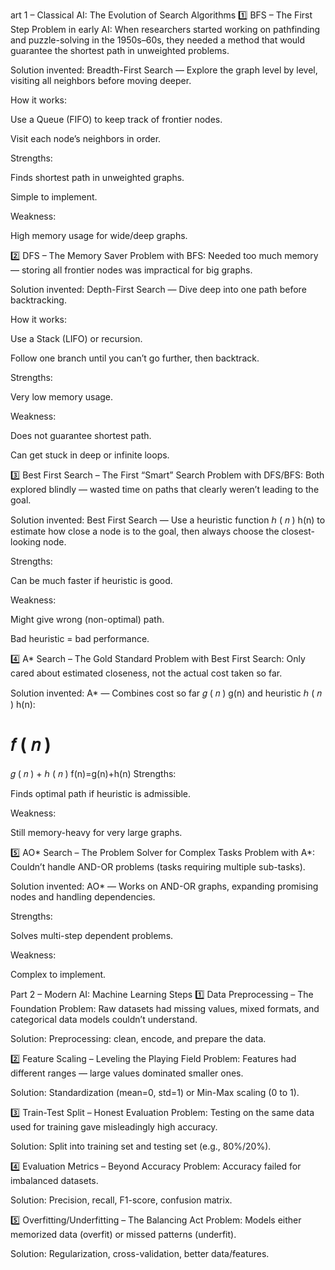 art 1 – Classical AI: The Evolution of Search Algorithms
1️⃣ BFS – The First Step
Problem in early AI:
When researchers started working on pathfinding and puzzle-solving in the 1950s–60s, they needed a method that would guarantee the shortest path in unweighted problems.

Solution invented:
Breadth-First Search — Explore the graph level by level, visiting all neighbors before moving deeper.

How it works:

Use a Queue (FIFO) to keep track of frontier nodes.

Visit each node’s neighbors in order.

Strengths:

Finds shortest path in unweighted graphs.

Simple to implement.

Weakness:

High memory usage for wide/deep graphs.

2️⃣ DFS – The Memory Saver
Problem with BFS:
Needed too much memory — storing all frontier nodes was impractical for big graphs.

Solution invented:
Depth-First Search — Dive deep into one path before backtracking.

How it works:

Use a Stack (LIFO) or recursion.

Follow one branch until you can’t go further, then backtrack.

Strengths:

Very low memory usage.

Weakness:

Does not guarantee shortest path.

Can get stuck in deep or infinite loops.

3️⃣ Best First Search – The First “Smart” Search
Problem with DFS/BFS:
Both explored blindly — wasted time on paths that clearly weren’t leading to the goal.

Solution invented:
Best First Search — Use a heuristic function 
ℎ
(
𝑛
)
h(n) to estimate how close a node is to the goal, then always choose the closest-looking node.

Strengths:

Can be much faster if heuristic is good.

Weakness:

Might give wrong (non-optimal) path.

Bad heuristic = bad performance.

4️⃣ A* Search – The Gold Standard
Problem with Best First Search:
Only cared about estimated closeness, not the actual cost taken so far.

Solution invented:
A* — Combines cost so far 
𝑔
(
𝑛
)
g(n) and heuristic 
ℎ
(
𝑛
)
h(n):

𝑓
(
𝑛
)
=
𝑔
(
𝑛
)
+
ℎ
(
𝑛
)
f(n)=g(n)+h(n)
Strengths:

Finds optimal path if heuristic is admissible.

Weakness:

Still memory-heavy for very large graphs.

5️⃣ AO* Search – The Problem Solver for Complex Tasks
Problem with A*:
Couldn’t handle AND-OR problems (tasks requiring multiple sub-tasks).

Solution invented:
AO* — Works on AND-OR graphs, expanding promising nodes and handling dependencies.

Strengths:

Solves multi-step dependent problems.

Weakness:

Complex to implement.

Part 2 – Modern AI: Machine Learning Steps
1️⃣ Data Preprocessing – The Foundation
Problem:
Raw datasets had missing values, mixed formats, and categorical data models couldn’t understand.

Solution:
Preprocessing: clean, encode, and prepare the data.

2️⃣ Feature Scaling – Leveling the Playing Field
Problem:
Features had different ranges — large values dominated smaller ones.

Solution:
Standardization (mean=0, std=1) or Min-Max scaling (0 to 1).

3️⃣ Train-Test Split – Honest Evaluation
Problem:
Testing on the same data used for training gave misleadingly high accuracy.

Solution:
Split into training set and testing set (e.g., 80%/20%).

4️⃣ Evaluation Metrics – Beyond Accuracy
Problem:
Accuracy failed for imbalanced datasets.

Solution:
Precision, recall, F1-score, confusion matrix.

5️⃣ Overfitting/Underfitting – The Balancing Act
Problem:
Models either memorized data (overfit) or missed patterns (underfit).

Solution:
Regularization, cross-validation, better data/features.

